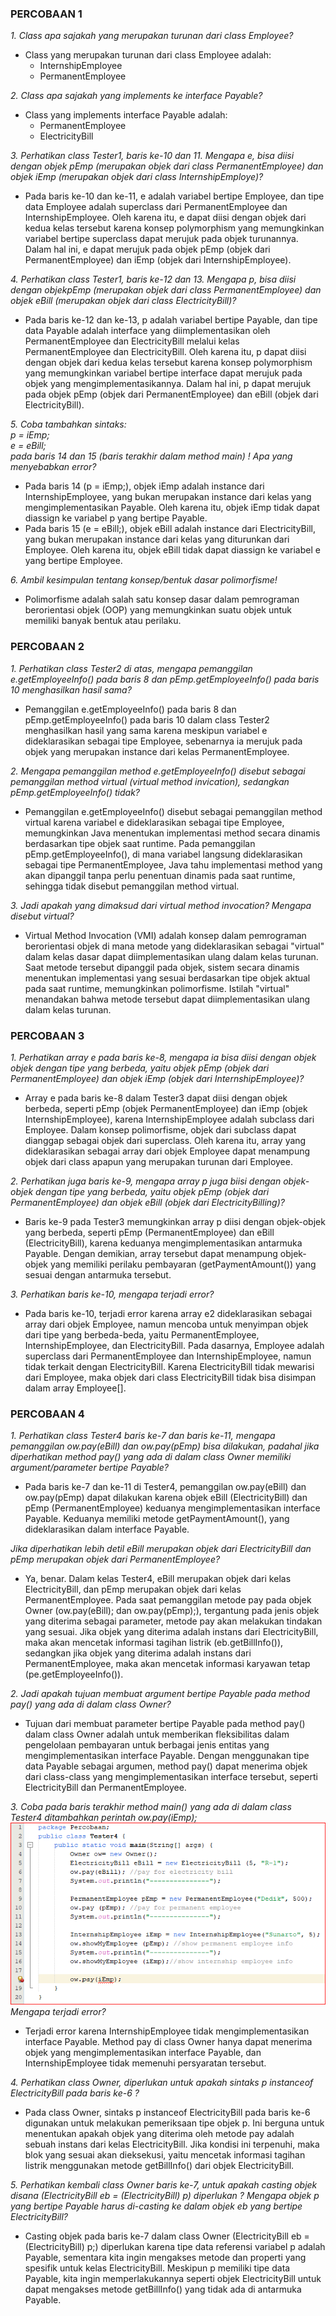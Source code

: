 ### PERCOBAAN 1

_1. Class apa sajakah yang merupakan turunan dari class Employee?_

- Class yang merupakan turunan dari class Employee adalah:
  - InternshipEmployee
  - PermanentEmployee

_2. Class apa sajakah yang implements ke interface Payable?_

- Class yang implements interface Payable adalah:
  - PermanentEmployee
  - ElectricityBill

_3. Perhatikan class Tester1, baris ke-10 dan 11. Mengapa e, bisa diisi dengan objek pEmp (merupakan objek dari class PermanentEmployee) dan objek iEmp (merupakan objek dari class InternshipEmploye)?_

- Pada baris ke-10 dan ke-11, e adalah variabel bertipe Employee, dan tipe data Employee adalah superclass dari PermanentEmployee dan InternshipEmployee. Oleh karena itu, e dapat diisi dengan objek dari kedua kelas tersebut karena konsep polymorphism yang memungkinkan variabel bertipe superclass dapat merujuk pada objek turunannya. Dalam hal ini, e dapat merujuk pada objek pEmp (objek dari PermanentEmployee) dan iEmp (objek dari InternshipEmployee).

_4. Perhatikan class Tester1, baris ke-12 dan 13. Mengapa p, bisa diisi dengan objekpEmp (merupakan objek dari class PermanentEmployee) dan objek eBill (merupakan objek dari class ElectricityBill)?_

- Pada baris ke-12 dan ke-13, p adalah variabel bertipe Payable, dan tipe data Payable adalah interface yang diimplementasikan oleh PermanentEmployee dan ElectricityBill melalui kelas PermanentEmployee dan ElectricityBill. Oleh karena itu, p dapat diisi dengan objek dari kedua kelas tersebut karena konsep polymorphism yang memungkinkan variabel bertipe interface dapat merujuk pada objek yang mengimplementasikannya. Dalam hal ini, p dapat merujuk pada objek pEmp (objek dari PermanentEmployee) dan eBill (objek dari ElectricityBill).

_5. Coba tambahkan sintaks:  
p = iEmp;  
e = eBill;  
pada baris 14 dan 15 (baris terakhir dalam method main) ! Apa yang menyebabkan error?_

- Pada baris 14 (p = iEmp;), objek iEmp adalah instance dari InternshipEmployee, yang bukan merupakan instance dari kelas yang mengimplementasikan Payable. Oleh karena itu, objek iEmp tidak dapat diassign ke variabel p yang bertipe Payable.
- Pada baris 15 (e = eBill;), objek eBill adalah instance dari ElectricityBill, yang bukan merupakan instance dari kelas yang diturunkan dari Employee. Oleh karena itu, objek eBill tidak dapat diassign ke variabel e yang bertipe Employee.

_6. Ambil kesimpulan tentang konsep/bentuk dasar polimorfisme!_

- Polimorfisme adalah salah satu konsep dasar dalam pemrograman berorientasi objek (OOP) yang memungkinkan suatu objek untuk memiliki banyak bentuk atau perilaku.

### PERCOBAAN 2

_1. Perhatikan class Tester2 di atas, mengapa pemanggilan e.getEmployeeInfo() pada baris 8 dan pEmp.getEmployeeInfo() pada baris 10 menghasilkan hasil sama?_

- Pemanggilan e.getEmployeeInfo() pada baris 8 dan pEmp.getEmployeeInfo() pada baris 10 dalam class Tester2 menghasilkan hasil yang sama karena meskipun variabel e dideklarasikan sebagai tipe Employee, sebenarnya ia merujuk pada objek yang merupakan instance dari kelas PermanentEmployee.

_2. Mengapa pemanggilan method e.getEmployeeInfo() disebut sebagai pemanggilan method virtual (virtual method invication), sedangkan pEmp.getEmployeeInfo() tidak?_

- Pemanggilan e.getEmployeeInfo() disebut sebagai pemanggilan method virtual karena variabel e dideklarasikan sebagai tipe Employee, memungkinkan Java menentukan implementasi method secara dinamis berdasarkan tipe objek saat runtime. Pada pemanggilan pEmp.getEmployeeInfo(), di mana variabel langsung dideklarasikan sebagai tipe PermanentEmployee, Java tahu implementasi method yang akan dipanggil tanpa perlu penentuan dinamis pada saat runtime, sehingga tidak disebut pemanggilan method virtual.

_3. Jadi apakah yang dimaksud dari virtual method invocation? Mengapa disebut virtual?_

- Virtual Method Invocation (VMI) adalah konsep dalam pemrograman berorientasi objek di mana metode yang dideklarasikan sebagai "virtual" dalam kelas dasar dapat diimplementasikan ulang dalam kelas turunan. Saat metode tersebut dipanggil pada objek, sistem secara dinamis menentukan implementasi yang sesuai berdasarkan tipe objek aktual pada saat runtime, memungkinkan polimorfisme. Istilah "virtual" menandakan bahwa metode tersebut dapat diimplementasikan ulang dalam kelas turunan.

### PERCOBAAN 3

_1. Perhatikan array e pada baris ke-8, mengapa ia bisa diisi dengan objek objek dengan tipe yang berbeda, yaitu objek pEmp (objek dari PermanentEmployee) dan objek iEmp (objek dari InternshipEmployee)?_

- Array e pada baris ke-8 dalam Tester3 dapat diisi dengan objek berbeda, seperti pEmp (objek PermanentEmployee) dan iEmp (objek InternshipEmployee), karena InternshipEmployee adalah subclass dari Employee. Dalam konsep polimorfisme, objek dari subclass dapat dianggap sebagai objek dari superclass. Oleh karena itu, array yang dideklarasikan sebagai array dari objek Employee dapat menampung objek dari class apapun yang merupakan turunan dari Employee.

_2. Perhatikan juga baris ke-9, mengapa array p juga biisi dengan objek-objek dengan tipe yang berbeda, yaitu objek pEmp (objek dari PermanentEmployee) dan objek eBill (objek dari ElectricityBilling)?_

- Baris ke-9 pada Tester3 memungkinkan array p diisi dengan objek-objek yang berbeda, seperti pEmp (PermanentEmployee) dan eBill (ElectricityBill), karena keduanya mengimplementasikan antarmuka Payable. Dengan demikian, array tersebut dapat menampung objek-objek yang memiliki perilaku pembayaran (getPaymentAmount()) yang sesuai dengan antarmuka tersebut.

_3. Perhatikan baris ke-10, mengapa terjadi error?_

- Pada baris ke-10, terjadi error karena array e2 dideklarasikan sebagai array dari objek Employee, namun mencoba untuk menyimpan objek dari tipe yang berbeda-beda, yaitu PermanentEmployee, InternshipEmployee, dan ElectricityBill. Pada dasarnya, Employee adalah superclass dari PermanentEmployee dan InternshipEmployee, namun tidak terkait dengan ElectricityBill. Karena ElectricityBill tidak mewarisi dari Employee, maka objek dari class ElectricityBill tidak bisa disimpan dalam array Employee[].

### PERCOBAAN 4

_1. Perhatikan class Tester4 baris ke-7 dan baris ke-11, mengapa pemanggilan ow.pay(eBill) dan ow.pay(pEmp) bisa dilakukan, padahal jika diperhatikan method pay() yang ada di dalam class Owner memiliki argument/parameter bertipe Payable?_

- Pada baris ke-7 dan ke-11 di Tester4, pemanggilan ow.pay(eBill) dan ow.pay(pEmp) dapat dilakukan karena objek eBill (ElectricityBill) dan pEmp (PermanentEmployee) keduanya mengimplementasikan interface Payable. Keduanya memiliki metode getPaymentAmount(), yang dideklarasikan dalam interface Payable.

_Jika diperhatikan lebih detil eBill merupakan objek dari
ElectricityBill dan pEmp merupakan objek dari
PermanentEmployee?_

- Ya, benar. Dalam kelas Tester4, eBill merupakan objek dari kelas ElectricityBill, dan pEmp merupakan objek dari kelas PermanentEmployee. Pada saat pemanggilan metode pay pada objek Owner (ow.pay(eBill); dan ow.pay(pEmp);), tergantung pada jenis objek yang diterima sebagai parameter, metode pay akan melakukan tindakan yang sesuai. Jika objek yang diterima adalah instans dari ElectricityBill, maka akan mencetak informasi tagihan listrik (eb.getBillInfo()), sedangkan jika objek yang diterima adalah instans dari PermanentEmployee, maka akan mencetak informasi karyawan tetap (pe.getEmployeeInfo()).

_2. Jadi apakah tujuan membuat argument bertipe Payable pada method pay() yang ada di dalam class Owner?_

- Tujuan dari membuat parameter bertipe Payable pada method pay() dalam class Owner adalah untuk memberikan fleksibilitas dalam pengelolaan pembayaran untuk berbagai jenis entitas yang mengimplementasikan interface Payable. Dengan menggunakan tipe data Payable sebagai argumen, method pay() dapat menerima objek dari class-class yang mengimplementasikan interface tersebut, seperti ElectricityBill dan PermanentEmployee.

_3. Coba pada baris terakhir method main() yang ada di dalam class Tester4 ditambahkan perintah ow.pay(iEmp);
![a](img/a.png)
Mengapa terjadi error?_

- Terjadi error karena InternshipEmployee tidak mengimplementasikan interface Payable. Method pay di class Owner hanya dapat menerima objek yang mengimplementasikan interface Payable, dan InternshipEmployee tidak memenuhi persyaratan tersebut.

_4. Perhatikan class Owner, diperlukan untuk apakah sintaks p instanceof ElectricityBill pada baris ke-6 ?_

- Pada class Owner, sintaks p instanceof ElectricityBill pada baris ke-6 digunakan untuk melakukan pemeriksaan tipe objek p. Ini berguna untuk menentukan apakah objek yang diterima oleh metode pay adalah sebuah instans dari kelas ElectricityBill. Jika kondisi ini terpenuhi, maka blok yang sesuai akan dieksekusi, yaitu mencetak informasi tagihan listrik menggunakan metode getBillInfo() dari objek ElectricityBill.

_5. Perhatikan kembali class Owner baris ke-7, untuk apakah casting objek disana (ElectricityBill eb = (ElectricityBill) p) diperlukan ? Mengapa objek p yang bertipe Payable harus di-casting ke dalam objek eb yang bertipe ElectricityBill?_

- Casting objek pada baris ke-7 dalam class Owner (ElectricityBill eb = (ElectricityBill) p;) diperlukan karena tipe data referensi variabel p adalah Payable, sementara kita ingin mengakses metode dan properti yang spesifik untuk kelas ElectricityBill. Meskipun p memiliki tipe data Payable, kita ingin memperlakukannya seperti objek ElectricityBill untuk dapat mengakses metode getBillInfo() yang tidak ada di antarmuka Payable.
